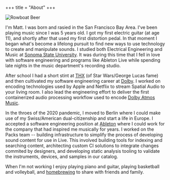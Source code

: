 +++
title = "About"
+++

![Rowboat Beer](/images/cartoon_lg.webp "Matt drinking a beer in a rowboat")

I'm Matt. I was born and rasied in the San Francisco Bay Area. I've been playing music since I was 5 years old. I got my first electric guitar (at age 11), and shortly after that used my first distortion pedal. In that moment I began what's become a lifelong pursuit to find new ways to use technology to create and manipulate sounds. I studied both Electrical Engineering and Music at [Sonoma State University](https://sonoma.edu). It was during this time that I fell in love with software engineering and programs like Ableton Live while spending late nights in the music department's recording studio.

After school I had a short stint at [THX](https://www.thx.com) (of Star Wars/George Lucas fame) and then cultivated my software engineering career at [Dolby](https://www.dolby.com). I worked on encoding technologies used by Apple and Netflix to stream Spatial Audio to your living room. I also lead the engineering effort to deliver the first containerized audio processing workflow used to encode [Dolby Atmos Music](https://www.dolby.com/experience/apple-music).

In the throes of the 2020 pandemic, I moved to Berlin where I could make use of my Swiss/American dual-citizenship and start a life in Europe. I accepted a software engineering position at [Ableton](https://ableton.com) where I could work for the company that had inspired me musically for years. I worked on the Packs team -- building infrastructure to simplify the process of developing sound content for use in Live. This involved building tools for indexing and searching content, architecting custom CI solutions to integrate changes commited by designers, and developing static analysis tooling to validate the instruments, devices, and samples in our catalog.

When I'm not working I enjoy playing piano and guitar, playing basketball and volleyball, and [homebrewing](https://share.brewfather.app/T5XOsCrEYNkTCT) to share with friends and family.


